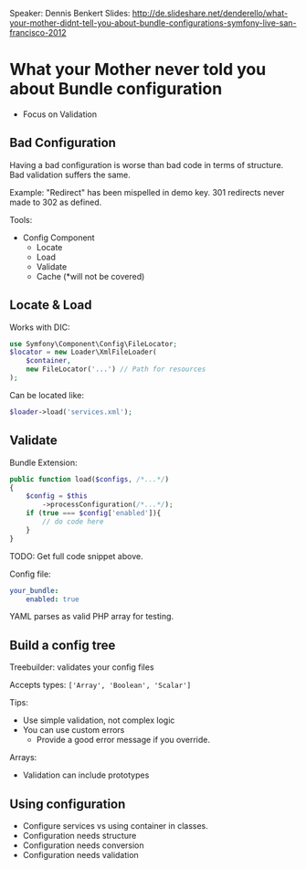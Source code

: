 Speaker: Dennis Benkert
Slides: http://de.slideshare.net/denderello/what-your-mother-didnt-tell-you-about-bundle-configurations-symfony-live-san-francisco-2012

# What your Mother never told you about Bundle configuration
- Focus on Validation


## Bad Configuration
Having a bad configuration is worse than bad code in terms of structure. Bad validation
suffers the same.

Example: "Redirect" has been mispelled in demo key. 301 redirects never made to 302 as defined.

Tools:
- Config Component
  - Locate
  - Load
  - Validate
  - Cache (*will not be covered)

## Locate & Load

Works with DIC:
``` php
use Symfony\Component\Config\FileLocator;
$locator = new Loader\XmlFileLoader(
	$container,
	new FileLocator('...') // Path for resources
);
```

Can be located like:

``` php
$loader->load('services.xml');
```

## Validate

Bundle Extension:
``` php
public function load($configs, /*...*/)
{
	$config = $this
		->processConfiguration(/*...*/);
	if (true === $config['enabled']){
		// do code here
	}
}
```

TODO: Get full code snippet above.

Config file:

``` yaml
your_bundle:
    enabled: true
```

YAML parses as valid PHP array for testing.

## Build a config tree

Treebuilder: validates your config files

Accepts types: `['Array', 'Boolean', 'Scalar']`

Tips:
- Use simple validation, not complex logic
- You can use custom errors
  - Provide a good error message if you override.

Arrays:
- Validation can include prototypes

## Using configuration
- Configure services vs using container in classes.
- Configuration needs structure
- Configuration needs conversion
- Configuration needs validation